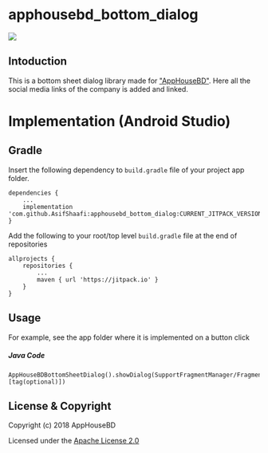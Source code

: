 # apphousebd_bottom_dialog

[![](https://jitpack.io/v/AsifShaafi/apphousebd_bottom_dialog.svg)](https://jitpack.io/#AsifShaafi/apphousebd_bottom_dialog)


## Intoduction

This is a bottom sheet dialog library made for ["AppHouseBD"](https://apphousebd.com). Here all the social media links of the company is added and linked.

# Implementation (Android Studio)

## Gradle

Insert the following dependency to `build.gradle` file of your project app folder.

    dependencies {
        ...
        implementation 'com.github.AsifShaafi:apphousebd_bottom_dialog:CURRENT_JITPACK_VERSION'
    }
    
Add the following to your root/top level `build.gradle` file at the end of repositories

    allprojects {
        repositories {
            ...
            maven { url 'https://jitpack.io' }
        }
    }
    

## Usage

For example, see the app folder where it is implemented on a button click

##### Java Code

    AppHouseBDBottomSheetDialog().showDialog(SupportFragmentManager/FragmentManager, [tag(optional)])
    
    
## License & Copyright

Copyright (c) 2018 AppHouseBD

Licensed under the [Apache License 2.0](LICENSE)
